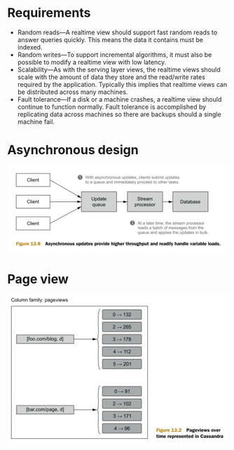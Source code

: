 # Requirements
* Random reads—A realtime view should support fast random reads to answer
queries quickly. This means the data it contains must be indexed.
* Random writes—To support incremental algorithms, it must also be possible to
modify a realtime view with low latency.
* Scalability—As with the serving layer views, the realtime views should scale with
the amount of data they store and the read/write rates required by the application. Typically this implies that realtime views can be distributed across many
machines.
* Fault tolerance—If a disk or a machine crashes, a realtime view should continue
to function normally. Fault tolerance is accomplished by replicating data across
machines so there are backups should a single machine fail.

# Asynchronous design

![](../.gitbook/assets/lambda_speed_asynchronous.png)

# Page view 

![](../.gitbook/assets/lambda_speed_pageviews.png)